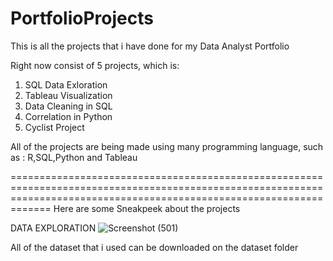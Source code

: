 # PortfolioProjects

This is all the projects that i have done for my Data Analyst Portfolio

Right now consist of 5 projects, which is:
1. SQL Data Exloration
2. Tableau Visualization
3. Data Cleaning in SQL
4. Correlation in Python
5. Cyclist Project

All of the projects are being made using many programming language, such as : R,SQL,Python and Tableau

=========================================================================================================================================================================
Here are some Sneakpeek about the projects

DATA EXPLORATION
![Screenshot (501)](https://user-images.githubusercontent.com/72302364/162491265-64ad48f1-fde1-47e2-af95-3220998fd4f3.png)


All of the dataset that i used can be downloaded on the dataset folder
